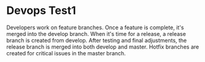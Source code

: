 # Devops Test1
Developers work on feature branches.
Once a feature is complete, it's merged into the develop branch.
When it's time for a release, a release branch is created from develop.
After testing and final adjustments, the release branch is merged into both develop and master.
Hotfix branches are created for critical issues in the master branch.

